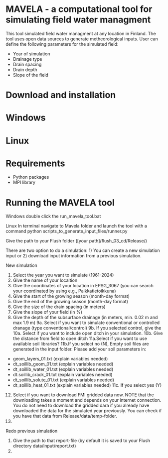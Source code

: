 # MAVELA - a computational tool for simulating field water managment
This tool simulated field water managment at any location in Finland. 
The tool uses open data sources to generate metheorological inputs.
User can define the following parameters for the simulated field:
- Year of simulation
- Drainage type
- Drain spacing
- Drain depth
- Slope of the field

# Download and installation

# Windows

# Linux


# Requirements
- Python packages
- MPI library

# Running the MAVELA tool

Windows
double click the run_mavela_tool.bat

Linux
In terminal navigate to Mavela folder and launch the tool with a command
python scripts_to_generate_input_files/runner.py



Give the path to your Flush folder ([your path]/flush_03_cd/Release/)

There are two option to do a simulation: 1) You can create a new simulation input or 2) download input information from a previous simulation.  

New simulation  
1. Select the year you want to simulate (1961-2024)
2. Give the name of your localtion  
2. Give the coordinates of your location in EPSG_3067 (you can search your coordinated by using e.g., Paikkatietoikkuna)  
3. Give the start of the growing season (month-day format)
5. Give the end of the growing season (month-day format)
6. Give the size of the drain spacing (in meters)
7. Give the slope of your field (in %)
8. Give the depth of the subsurface drainage (in meters, min. 0.02 m and max 1.9 m)
9a. Select if you want to simulate conventional or controlled dranage (type conventional/control)
9b. If you selected control, give the 
10a. Select if you want to include open ditch in your simulation.
10b. Give the distance from field to open ditch
11a.Select if you want to use available soil libraries?
11b.If you select no (N), Empty soil files are generated in the input folder. Please add your soil parameters in: 
- geom_layers_01.txt (explain variables needed)
- dt_soillib_geom_01.txt (explain variables needed) 
- dt_soillib_water_01.txt (explain variables needed)
- dt.soillib_crack_01.txt (explain variables needed)
- dt_soillib_solute_01.txt (explain variables needed)
- dt_soillib_heat_01.txt (explain variables needed)
11c. If you select yes (Y)
12. Select if you want to download FMI gridded data now. NOTE that the downloading takes a moment and depends on your internet connection. You do not need to download the gridded dara if you already have downloaded the data for the simulated year previously. You can check if you have that data from Release/data/temp-folder.
13. 

Redo previous simulation
1. Give the path to that report-file (by default it is saved to your Flush directory data/input/report.txt)  
2. 


